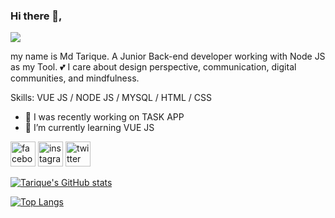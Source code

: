 ### Hi there 👋,
![](https://komarev.com/ghpvc/?username=Tarique06&color=blue)

my name is Md Tarique.
A Junior Back-end developer working with Node JS as my Tool. 
💕 I care about design perspective, communication, digital communities, and mindfulness.

Skills: VUE JS / NODE JS / MYSQL / HTML / CSS

- 🔭 I was recently working on TASK APP 
- 🌱 I’m currently learning VUE JS 


[<img src='https://cdn.jsdelivr.net/npm/simple-icons@3.0.1/icons/facebook.svg' alt='facebook' height='40'>](https://www.facebook.com/muhammad.tarique.921)
[<img src='https://cdn.jsdelivr.net/npm/simple-icons@3.0.1/icons/instagram.svg' alt='instagram' height='40'>](https://www.instagram.com/thejanuaryboy06/)
[<img src='https://cdn.jsdelivr.net/npm/simple-icons@3.0.1/icons/twitter.svg' alt='twitter' height='40'>](https://twitter.com/SeekToGeek101)  



[![Tarique's GitHub stats](https://github-readme-stats.vercel.app/api?username=Tarique06)](https://github.com/anuraghazra/github-readme-stats)


[![Top Langs](https://github-readme-stats.vercel.app/api/top-langs/?username=Tarique06&layout=compact)](https://github.com/Tarique06/github-readme-stats)

